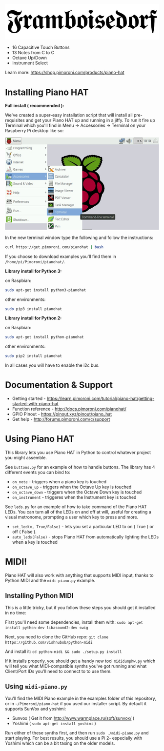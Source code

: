 ![Piano HAT](piano-hat-logo-new.png)

* 16 Capacitive Touch Buttons
* 13 Notes from C to C
* Octave Up/Down
* Instrument Select

Learn more: https://shop.pimoroni.com/products/piano-hat

# Installing Piano HAT

**Full install ( recommended ):**

We've created a super-easy installation script that will install all pre-requisites and get your Piano HAT up and running in a jiffy. To run it fire up Terminal which you'll find in Menu -> Accessories -> Terminal on your Raspberry Pi desktop like so:

![Finding the terminal](terminal.jpg)

In the new terminal window type the following and follow the instructions:

```bash
curl https://get.pimoroni.com/pianohat | bash
```

If you choose to download examples you'll find them in `/home/pi/Pimoroni/pianohat/`.

**Library install for Python 3:**

on Raspbian:

```bash
sudo apt-get install python3-pianohat
```
other environments: 

```bash
sudo pip3 install pianohat
```

**Library install for Python 2:**

on Raspbian:

```bash
sudo apt-get install python-pianohat
```
other environments: 

```bash
sudo pip2 install pianohat
```

In all cases you will have to enable the i2c bus.

# Documentation & Support

* Getting started - https://learn.pimoroni.com/tutorial/piano-hat/getting-started-with-piano-hat
* Function reference - http://docs.pimoroni.com/pianohat/
* GPIO Pinout - https://pinout.xyz/pinout/piano_hat
* Get help - http://forums.pimoroni.com/c/support

# Using Piano HAT

This library lets you use Piano HAT in Python to control whatever project you might assemble.

See `buttons.py` for an example of how to handle buttons. The library has 4 different events you can bind to:

* `on_note` - triggers when a piano key is touched
* `on_octave_up` - triggers when the Octave Up key is touched
* `on_octave_down` - triggers when the Octave Down key is touched
* `on_instrument` - triggeres when the Instrument key is touched

See `leds.py` for an example of how to take command of the Piano HAT LEDs. You can turn all of the LEDs on and off at will, useful for creating a visual metronome, prompting a user which key to press and more.

* `set_led(x, True/False)` - lets you set a particular LED to on ( True ) or off ( False ).
* `auto_leds(False)` - stops Piano HAT from automatically lighting the LEDs when a key is touched

# MIDI!

Piano HAT will also work with anything that supports MIDI input, thanks to Python MIDI and the `midi-piano.py` example.

## Installing Python MIDI

This is a little tricky, but if you follow these steps you should get it installed in no time:

First you'll need some dependencies, install them with: `sudo apt-get install python-dev libasound2-dev swig`

Next, you need to clone the GitHub repo: `git clone https://github.com/vishnubob/python-midi`

And install it: `cd python-midi && sudo ./setup.py install`

If it installs properly, you should get a handy new tool `mididumphw.py` which will tell you what MIDI-compatible synths you've got running and what Client/Port IDs you'll need to connect to to use them.

## Using `midi-piano.py`

You'll find the MIDI Piano example in the examples folder of this repository, or in `~/Pimoroni/piano-hat` if you used our installer script. By default it supports SunVox and yoshimi:

* Sunvox ( Get it from http://www.warmplace.ru/soft/sunvox/ )
* Yoshimi ( `sudo apt-get install yoshimi` )

Run either of these synths first, and then run `sudo ./midi-piano.py` and start playing. For best results, you should use a Pi 2- especially with Yoshimi which can be a bit taxing on the older models.
